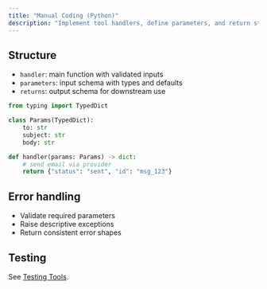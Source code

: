 ```yaml
---
title: "Manual Coding (Python)"
description: "Implement tool handlers, define parameters, and return structured results."
---
```


## Structure

- `handler`: main function with validated inputs
- `parameters`: input schema with types and defaults
- `returns`: output schema for downstream use

```python tool.py
from typing import TypedDict

class Params(TypedDict):
    to: str
    subject: str
    body: str

def handler(params: Params) -> dict:
    # send email via provider
    return {"status": "sent", "id": "msg_123"}
```

## Error handling

- Validate required parameters
- Raise descriptive exceptions
- Return consistent error shapes

## Testing

See [Testing Tools](/devstudio/testing-tools).
